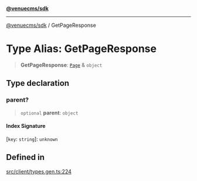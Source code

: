 [**@venuecms/sdk**](../README.md)

***

[@venuecms/sdk](../README.md) / GetPageResponse

# Type Alias: GetPageResponse

> **GetPageResponse**: [`Page`](Page.md) & `object`

## Type declaration

### parent?

> `optional` **parent**: `object`

#### Index Signature

 \[`key`: `string`\]: `unknown`

## Defined in

[src/client/types.gen.ts:224](https://github.com/venuecms/sdk/blob/250a68fd5effa2aabc6cc0b2d7bf38c50df6024f/src/client/types.gen.ts#L224)
